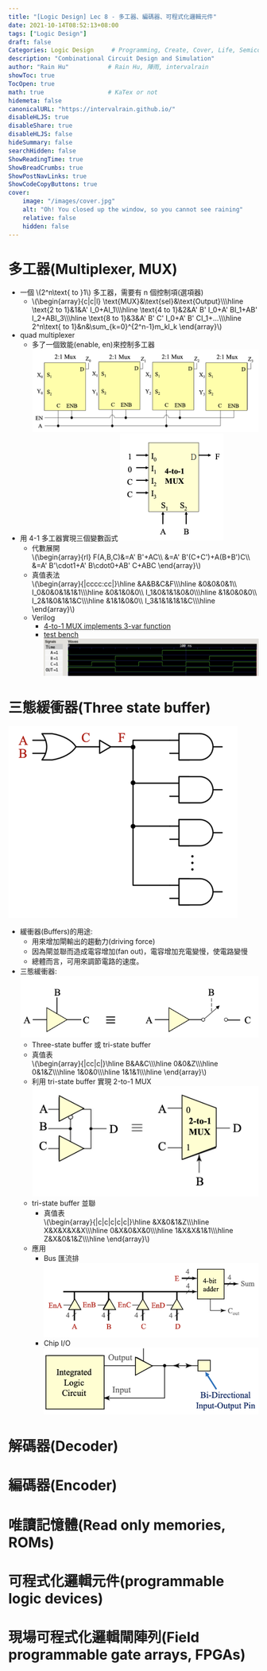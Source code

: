 ```yaml
---
title: "[Logic Design] Lec 8 - 多工器、編碼器、可程式化邏輯元件"
date: 2021-10-14T08:52:13+08:00
tags: ["Logic Design"]
draft: false
Categories: Logic Design     # Programming, Create, Cover, Life, Semiconductor, Leetcode, Logic Design, Daily
description: "Combinational Circuit Design and Simulation"
author: "Rain Hu"           # Rain Hu, 陣雨, intervalrain
showToc: true
TocOpen: true
math: true                  # KaTex or not
hidemeta: false
canonicalURL: "https://intervalrain.github.io/"
disableHLJS: true
disableShare: true
disableHLJS: false
hideSummary: false
searchHidden: false
ShowReadingTime: true
ShowBreadCrumbs: true
ShowPostNavLinks: true
ShowCodeCopyButtons: true
cover:
    image: "/images/cover.jpg"
    alt: "Oh! You closed up the window, so you cannot see raining"
    relative: false
    hidden: false
---
```

# 多工器(Multiplexer, MUX)
+ 一個 \\(2^n\text{ to }1\\) 多工器，需要有 n 個控制項(選項器)
    + \\(\begin{array}{c|c|l}
    \text{MUX}&\text{sel}&\text{Output}\\\\\hline
    \text{2 to 1}&1&A' I_0+AI_1\\\\\hline
    \text{4 to 1}&2&A' B' I_0+A' BI_1+AB' I_2+ABI_3\\\\\hline
    \text{8 to 1}&3&A' B' C' I_0+A' B' CI_1+...\\\\\hline
    2^n\text{ to 1}&n&\sum_{k=0}^{2^n-1}m_kI_k
    \end{array}\\)
+ quad multiplexer 
    + 多了一個致能(enable, en)來控制多工器
    ![quadMUX](/posts/LogicDesign/L8/quadMUX.png)
+ 用 4-1 多工器實現三個變數函式
    ![sample](/posts/LogicDesign/L8/sample.png)   
    + 代數展開   
    \\(\begin{array}{rl}
    F(A,B,C)&=A' B'+AC\\\\
            &=A' B'(C+C')+A(B+B')C\\\\
            &=A' B'\cdot1+A' B\cdot0+AB' C+ABC
    \end{array}\\)
    + 真值表法  
    \\(\begin{array}{|cccc:cc|}\hline
       &A&B&C&F\\\\\hline
       &0&0&0&1\\\\
    I_0&0&0&1&1&1\\\\\hline
       &0&1&0&0\\\\
    I_1&0&1&1&0&0\\\\\hline
       &1&0&0&0\\\\
    I_2&1&0&1&1&C\\\\\hline
       &1&1&0&0\\\\
    I_3&1&1&1&1&C\\\\\hline
    \end{array}\\)
    + Verilog
        + [4-to-1 MUX implements 3-var function](https://github.com/intervalrain/Verilog/blob/main/3varMUX/threevarMUX.v)  
        + [test bench](https://github.com/intervalrain/Verilog/blob/main/3varMUX/threevarMUX_tb.v)
        ![3varMUX](/posts/LogicDesign/L8/3varMUX.png)

# 三態緩衝器(Three state buffer)
![buffer](/posts/LogicDesign/L8/buffer.png)
+ 緩衝器(Buffers)的用途:
    + 用來增加閘輸出的趨動力(driving force)
    + 因為閘並聯而造成電容增加(fan out)，電容增加充電變慢，使電路變慢
    + 總體而言，可用來調節電路的速度。
+ 三態緩衝器:
    ![tristate](/posts/LogicDesign/L8/tristate.png)
    + Three-state buffer 或 tri-state buffer
    + 真值表  
        \\(\begin{array}{|cc|c|}\hline
        B&A&C\\\\\hline
        0&0&Z\\\\\hline
        0&1&Z\\\\\hline
        1&0&0\\\\\hline
        1&1&1\\\\\hline
        \end{array}\\)
    + 利用 tri-state buffer 實現 2-to-1 MUX
        ![tristateMUX](/posts/LogicDesign/L8/tristateMUX.png)
    + tri-state buffer 並聯
        + 真值表  
            \\(\begin{array}{|c|c|c|c|c|}\hline
             &X&0&1&Z\\\\\hline
            X&X&X&X&X\\\\\hline
            0&X&0&X&0\\\\\hline
            1&X&X&1&1\\\\\hline
            Z&X&0&1&Z\\\\\hline
            \end{array}\\)
    + 應用
        + Bus 匯流排
            ![bus](/posts/LogicDesign/L8/bus.png)
        + Chip I/O
            ![IO](/posts/LogicDesign/L8/IO.png)


# 解碼器(Decoder)
# 編碼器(Encoder)
# 唯讀記憶體(Read only memories, ROMs)
# 可程式化邏輯元件(programmable logic devices)
# 現場可程式化邏輯閘陣列(Field programmable gate arrays, FPGAs)
